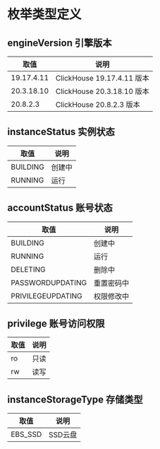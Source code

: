 # 枚举类型定义

## engineVersion 引擎版本

| 取值       | 说明                       |
| ---------- | -------------------------- |
| 19.17.4.11 | ClickHouse 19.17.4.11 版本 |
| 20.3.18.10 | ClickHouse 20.3.18.10 版本 |
| 20.8.2.3   | ClickHouse  20.8.2.3 版本  |

## instanceStatus 实例状态

| 取值     | 说明   |
| -------- | ------ |
| BUILDING | 创建中 |
| RUNNING  | 运行   |


## accountStatus 账号状态

| 取值              | 说明       |
| ----------------- | ---------- |
| BUILDING          | 创建中     |
| RUNNING           | 运行       |
| DELETING          | 删除中     |
| PASSWORDUPDATING  | 重置密码中 |
| PRIVILEGEUPDATING | 权限修改中 |

## privilege 账号访问权限

| 取值 | 说明 |
| ---- | ---- |
| ro   | 只读 |
| rw   | 读写 |

## instanceStorageType 存储类型 
| 取值    | 说明    |
| ------- | ------- |
| EBS_SSD | SSD云盘 |